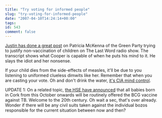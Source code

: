```yaml
---
title: "Try voting for informed people"
slug: "try-voting-for-informed-people"
date: "2007-04-10T14:24:14+00:00"
tags:
id: 543
comment: false
---
```


[Justin has done a great post](http://taint.org/2007/04/10/134819a.html) on Patricia McKenna of the Green Party trying to justify non-vaccination of children on The Last Word radio show. The transcript shows what Cooper is capable of when he puts his mind to it. He slays the idiot and her nonsense. 

If your child dies from the side-effects of measles, it'll be due to you listening to uniformed clueless dimwits like her. Remember that when you are casting your vote. Oh and don't drink the water, [it's CIA mind control](http://www.google.ie/search?hl=en&rls=GGGL,GGGL:2006-46,GGGL:en&sa=X&oi=spell&resnum=0&ct=result&cd=1&q=fluoridation+mind+control&spell=1).

UPDATE 1: On a related topic, [the HSE have announced](http://breakingnews.ie/ireland/?jp=MHAUGBAUQLQL) that all babies born in Cork from this October onwards will be routinely offered the BCG vaccine against TB. Welcome to the 20th century. Oh wait a sec, that's over already. Wonder if there will be any civil suits taken against the individual bozos responsible for the current situation between now and then?
